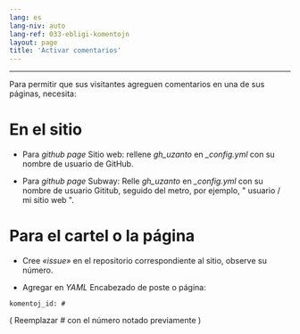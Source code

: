 ```yaml
---
lang: es
lang-niv: auto
lang-ref: 033-ebligi-komentojn
layout: page
title: 'Activar comentarios'
---
```


---

Para permitir que sus visitantes agreguen comentarios en una de sus páginas, necesita: 

# En el sitio
 * Para   _github page_   Sitio web: rellene   _gh\_uzanto_   en   _\_config.yml_   con su nombre de usuario de GitHub.  


 * Para   _github page_  Subway: Relle   _gh\_uzanto_   en   _\_config.yml_   con su nombre de usuario Gititub, seguido del metro, por ejemplo,  " usuario / mi sitio web ".  



# Para el cartel o la página
 * Cree  _«issue»_  en el repositorio correspondiente al sitio, observe su número. 



 * Agregar en  _YAML_  Encabezado de poste o página:   



```
komentoj_id: #
```
( Reemplazar  _#_  con el número notado previamente ) 

